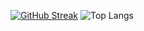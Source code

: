 [![GitHub Streak](https://streak-stats.demolab.com/?user=GrabovskyAlexey&hide_border=true)](https://git.io/streak-stats) ![Top Langs](https://github-readme-stats.vercel.app/api/top-langs/?username=anuraghazra&layout=compact)

<!--
**GrabovskyAlexey/GrabovskyALexey** is a ✨ _special_ ✨ repository because its `README.md` (this file) appears on your GitHub profile.

Here are some ideas to get you started:

- 🔭 I’m currently working on ...
- 🌱 I’m currently learning ...
- 👯 I’m looking to collaborate on ...
- 🤔 I’m looking for help with ...
- 💬 Ask me about ...
- 📫 How to reach me: ...
- 😄 Pronouns: ...
- ⚡ Fun fact: ...
-->

